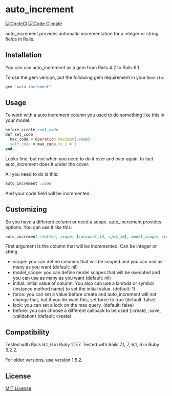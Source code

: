# auto_increment

[![CircleCI](https://dl.circleci.com/status-badge/img/gh/felipediesel/auto_increment/tree/master.svg?style=svg)](https://dl.circleci.com/status-badge/redirect/gh/felipediesel/auto_increment/tree/master)
[![Code Climate](https://codeclimate.com/github/felipediesel/auto_increment/badges/gpa.svg)](https://codeclimate.com/github/felipediesel/auto_increment)

auto_increment provides automatic incrementation for a integer or string fields in Rails.

## Installation

You can use auto_increment as a gem from Rails 4.2 to Rails 6.1.

To use the gem version, put the following gem requirement in your `Gemfile`:

```rb
gem "auto_increment"
```

## Usage

To work with a auto increment column you used to do something like this in your model:

```rb
before_create :set_code
def set_code
  max_code = Operation.maximum(:code)
  self.code = max_code.to_i + 1
end
```

Looks fine, but not when you need to do it over and over again. In fact auto_increment does it under the cover.

All you need to do is this:

```rb
auto_increment :code
```

And your code field will be incremented

## Customizing

So you have a different column or need a scope. auto_increment provides options. You can use it like this:

```rb
auto_increment :letter, scope: [:account_id, :job_id], model_scope: :in_account, initial: 'C', force: true, lock: false, before: :create
```

First argument is the column that will be incremented. Can be integer or string.

- scope: you can define columns that will be scoped and you can use as many as you want (default: nil)
- model_scope: you can define model scopes that will be executed and you can use as many as you want (default: nil)
- initial: initial value of column. You also can use a lambda or symbol (instance method name) to set the initial value. (default: 1)
- force: you can set a value before create and auto_increment will not change that, but if you do want this, set force to true (default: false)
- lock: you can set a lock on the max query. (default: false)
- before: you can choose a different callback to be used (:create, :save, :validation) (default: create)

## Compatibility

Tested with Rails 6.1, 6 in Ruby 2.7.7.
Tested with Rails 7.1, 7, 6.1, 6 in Ruby 3.2.2.

For older versions, use version 1.5.2.

## License

[MIT License](LICENSE.txt)
